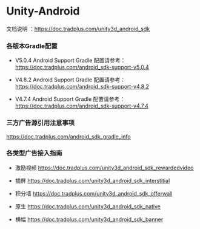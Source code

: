 # Unity-Android

文档说明 ：https://doc.tradplus.com/unity3d_android_sdk

### 各版本Gradle配置

* V5.0.4 Android Support Gradle 配置请参考：
 https://doc.tradplus.com/android_sdk-support-v5.0.4

* V4.8.2 Android Support Gradle 配置请参考：
 https://doc.tradplus.com/android_sdk-support-v4.8.2

* V4.7.4 Android Support Gradle 配置请参考：
 https://doc.tradplus.com/android_sdk-support-v4.7.4


### 三方广告源引用注意事项

https://doc.tradplus.com/android_sdk_gradle_info


### 各类型广告接入指南

* 激励视频
https://doc.tradplus.com/unity3d_android_sdk_rewardedvideo

* 插屏
https://doc.tradplus.com/unity3d_android_sdk_interstitial

* 积分墙
https://doc.tradplus.com/unity3d_android_sdk_offerwall

* 原生
https://doc.tradplus.com/unity3d_android_sdk_native

* 横幅
https://doc.tradplus.com/unity3d_android_sdk_banner
